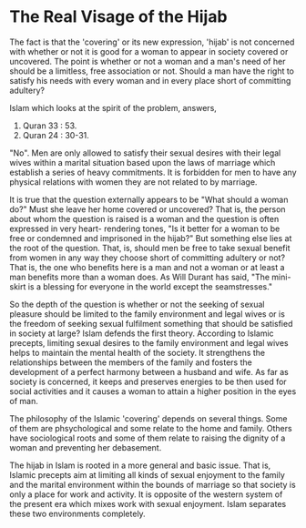 The Real Visage of the Hijab
============================

The fact is that the 'covering' or its new expression, 'hijab' is not
concerned with whether or not it is good for a woman to appear in
society covered or uncovered. The point is whether or not a woman and a
man's need of her should be a limitless, free association or not. Should
a man have the right to satisfy his needs with every woman and in every
place short of committing adultery?

Islam which looks at the spirit of the problem, answers,

1. Quran 33 : 53.
2. Quran 24 : 30-31.

"No". Men are only allowed to satisfy their sexual desires with their
legal wives within a marital situation based upon the laws of marriage
which establish a series of heavy commitments. It is forbidden for men
to have any physical relations with women they are not related to by
marriage.

It is true that the question externally appears to be "What should a
woman do?" Must she leave her home covered or uncovered? That is, the
person about whom the question is raised is a woman and the question is
often expressed in very heart- rendering tones, "Is it better for a
woman to be free or condemned and imprisoned in the hijab?" But
something else lies at the root of the question. That, is, should men be
free to take sexual benefit from women in any way they choose short of
committing adultery or not? That is, the one who benefits here is a man
and not a woman or at least a man benefits more than a woman does. As
Will Durant has said, "The mini- skirt is a blessing for everyone in the
world except the seamstresses."

So the depth of the question is whether or not the seeking of sexual
pleasure should be limited to the family environment and legal wives or
is the freedom of seeking sexual fulfilment something that should be
satisfied in society at large? Islam defends the first theory. According
to Islamic precepts, limiting sexual desires to the family environment
and legal wives helps to maintain the mental health of the society. It
strengthens the relationships between the members of the family and
fosters the development of a perfect harmony between a husband and wife.
As far as society is concerned, it keeps and preserves energies to be
then used for social activities and it causes a woman to attain a higher
position in the eyes of man.

The philosophy of the Islamic 'covering' depends on several things.
Some of them are phsychological and some relate to the home and family.
Others have sociological roots and some of them relate to raising the
dignity of a woman and preventing her debasement.

The hijab in Islam is rooted in a more general and basic issue. That
is, Islamic precepts aim at limiting all kinds of sexual enjoyment to
the family and the marital environment within the bounds of marriage so
that society is only a place for work and activity. It is opposite of
the western system of the present era which mixes work with sexual
enjoyment. Islam separates these two environments completely.


